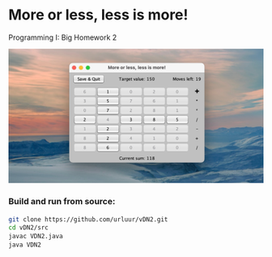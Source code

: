 # More or less, less is more!
Programming I: Big Homework 2

![screenshot](https://github.com/urluur/vDN2/blob/master/screenshot.jpg?raw=true)

### Build and run from source:
```sh
git clone https://github.com/urluur/vDN2.git
cd vDN2/src
javac VDN2.java
java VDN2
```
